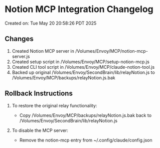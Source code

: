 # Notion MCP Integration Changelog

Created on: Tue May 20 20:58:26 PDT 2025

## Changes

1. Created Notion MCP server in /Volumes/Envoy/MCP/notion-mcp-server.js
2. Created setup script in /Volumes/Envoy/MCP/setup-notion-mcp.js
3. Created CLI tool script in /Volumes/Envoy/MCP/claude-notion-tool.js
4. Backed up original /Volumes/Envoy/SecondBrain/lib/relayNotion.js to /Volumes/Envoy/MCP/backups/relayNotion.js.bak

## Rollback Instructions

1. To restore the original relay functionality:
   - Copy /Volumes/Envoy/MCP/backups/relayNotion.js.bak back to /Volumes/Envoy/SecondBrain/lib/relayNotion.js

2. To disable the MCP server:
   - Remove the notion-mcp entry from ~/.config/claude/config.json

